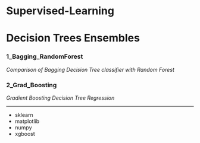# Supervised-Learning
# Decision Trees Ensembles

### 1_Bagging_RandomForest
_Comparison of Bagging Decision Tree classifier with Random Forest_

### 2_Grad_Boosting
_Gradient Boosting Decision Tree Regression_




______________________________________________________________________________________________________________________________

- sklearn
- matplotlib
- numpy
- xgboost
